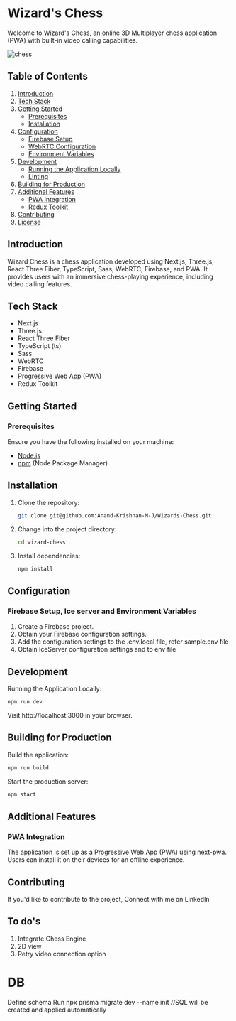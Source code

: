 # Wizard's Chess

Welcome to Wizard's Chess, an online 3D Multiplayer chess application (PWA) with built-in video calling capabilities.

<img src="https://github.com/Anand-Krishnan-M-J/Wizards-Chess/assets/87609792/dffe8ae9-3acc-467e-b714-e28198a077c0" alt="chess" />

## Table of Contents

1. [Introduction](#introduction)
2. [Tech Stack](#tech-stack)
3. [Getting Started](#getting-started)
   - [Prerequisites](#prerequisites)
   - [Installation](#installation)
4. [Configuration](#configuration)
   - [Firebase Setup](#firebase-setup)
   - [WebRTC Configuration](#webrtc-configuration)
   - [Environment Variables](#environment-variables)
5. [Development](#development)
   - [Running the Application Locally](#running-the-application-locally)
   - [Linting](#linting)
6. [Building for Production](#building-for-production)
7. [Additional Features](#additional-features)
   - [PWA Integration](#pwa-integration)
   - [Redux Toolkit](#redux-toolkit)
8. [Contributing](#contributing)
9. [License](#license)

## Introduction

Wizard Chess is a chess application developed using Next.js, Three.js, React Three Fiber, TypeScript, Sass, WebRTC, Firebase, and PWA. It provides users with an immersive chess-playing experience, including video calling features.

## Tech Stack

- Next.js
- Three.js
- React Three Fiber
- TypeScript (ts)
- Sass
- WebRTC
- Firebase
- Progressive Web App (PWA)
- Redux Toolkit

## Getting Started

### Prerequisites

Ensure you have the following installed on your machine:

- [Node.js](https://nodejs.org/)
- [npm](https://www.npmjs.com/) (Node Package Manager)

## Installation

1. Clone the repository:

   ```bash
   git clone git@github.com:Anand-Krishnan-M-J/Wizards-Chess.git
   ```

2. Change into the project directory:
   ```bash
   cd wizard-chess
   ```
3. Install dependencies:
   ```bash
   npm install
   ```
## Configuration
### Firebase Setup, Ice server and Environment Variables
1. Create a Firebase project.
2. Obtain your Firebase configuration settings.
3. Add the configuration settings to the .env.local file, refer sample.env file
4. Obtain IceServer configuration settings and to env file


## Development
Running the Application Locally:
   ```bash
   npm run dev
   ```
  Visit http://localhost:3000 in your browser.

## Building for Production
Build the application:
   ```bash
   npm run build
   ```
Start the production server:
   ```bash
   npm start
   ```

## Additional Features
### PWA Integration
The application is set up as a Progressive Web App (PWA) using next-pwa. Users can install it on their devices for an offline experience.

## Contributing
If you'd like to contribute to the project, Connect with me on LinkedIn



## To do's
1. Integrate Chess Engine
2. 2D view
3. Retry video connection option


# DB 

Define schema
Run npx prisma migrate dev --name init //SQL will be created and applied automatically
